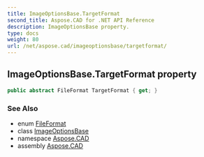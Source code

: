 ```yaml
---
title: ImageOptionsBase.TargetFormat
second_title: Aspose.CAD for .NET API Reference
description: ImageOptionsBase property. 
type: docs
weight: 80
url: /net/aspose.cad/imageoptionsbase/targetformat/
---
```

## ImageOptionsBase.TargetFormat property

```csharp
public abstract FileFormat TargetFormat { get; }
```

### See Also

* enum [FileFormat](../../fileformat/)
* class [ImageOptionsBase](../)
* namespace [Aspose.CAD](../../imageoptionsbase/)
* assembly [Aspose.CAD](../../../)



